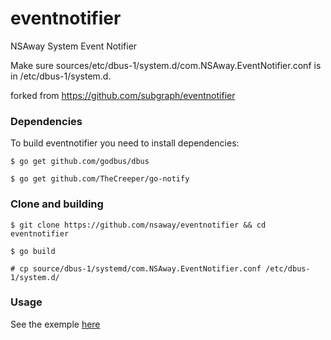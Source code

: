 # eventnotifier
NSAway System Event Notifier

Make sure sources/etc/dbus-1/system.d/com.NSAway.EventNotifier.conf is in /etc/dbus-1/system.d.

forked from https://github.com/subgraph/eventnotifier

### Dependencies
To build  eventnotifier you need to install dependencies:

`$ go get github.com/godbus/dbus`

`$ go get github.com/TheCreeper/go-notify`

### Clone and building
`$ git clone https://github.com/nsaway/eventnotifier && cd eventnotifier`

`$ go build`

`# cp source/dbus-1/systemd/com.NSAway.EventNotifier.conf /etc/dbus-1/system.d/`

### Usage
See the exemple [here](https://github.com/nsaway/eventnotifier/tree/master/example)



